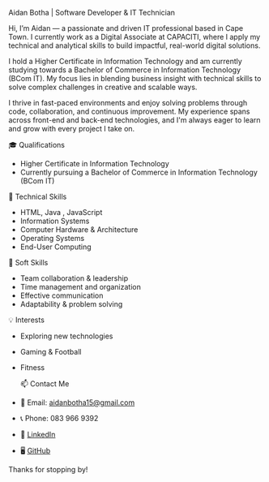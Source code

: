  Aidan Botha | Software Developer & IT Technician

Hi, I’m Aidan — a passionate and driven IT professional based in Cape Town. I currently work as a Digital Associate at CAPACITI, where I apply my technical and analytical skills to build impactful, real-world digital solutions.

I hold a Higher Certificate in Information Technology and am currently studying towards a Bachelor of Commerce in Information Technology (BCom IT). My focus lies in blending business insight with technical skills to solve complex challenges in creative and scalable ways.

I thrive in fast-paced environments and enjoy solving problems through code, collaboration, and continuous improvement. My experience spans across front-end and back-end technologies, and I'm always eager to learn and grow with every project I take on.

🎓 Qualifications
- Higher Certificate in Information Technology 
- Currently pursuing a Bachelor of Commerce in Information Technology (BCom IT)

 🔧 Technical Skills
- HTML, Java , JavaScript
- Information Systems
- Computer Hardware & Architecture
- Operating Systems
- End-User Computing

 🤝 Soft Skills
- Team collaboration & leadership
- Time management and organization
- Effective communication
- Adaptability & problem solving

 💡 Interests
- Exploring new technologies
- Gaming & Football
- Fitness 


  📫 Contact Me
- 📧 Email: aidanbotha15@gmail.com  
- 📞 Phone: 083 966 9392
- 💼 [LinkedIn](https://www.linkedin.com/in/aidan-botha-68399a191/)  
- 🖥️ [GitHub](https://github.com/aidan2125)



Thanks for stopping by!

